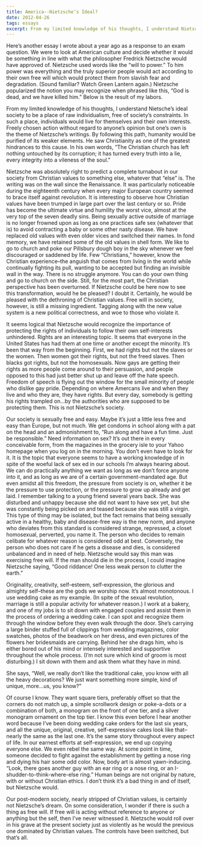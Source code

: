 ```yaml
---
title: America--Nietzsche’s Ideal?
date: 2012-04-26
tags: essays
excerpt: From my limited knowledge of his thoughts, I understand Nietsche’s ideal society to be a place of raw individualism, free of society’s constraints.  In such a place, individuals would live for themselves and their own interests.  Freely chosen action without regard to anyone’s opinion but one’s own is the theme of Nietzsche’s writings.
---
```


Here’s another essay I wrote about a year ago as a response to an exam question. We were to look at American culture and decide whether it would be something in line with what the philosopher Fredrick Nietzsche would have approved of. Nietzsche used words like the “will to power.” To him power was everything and the truly superior people would act according to their own free will which would protect them from slavish fear and degradation. (Sound familiar? Watch Green Lantern again.) Nietzsche popularized the notion you may recognize when phrased like this, “God is dead, and we have killed him.”  Below is the result of my labors.

From my limited knowledge of his thoughts, I understand Nietsche’s ideal society to be a place of raw individualism, free of society’s constraints.  In such a place, individuals would live for themselves and their own interests.  Freely chosen action without regard to anyone’s opinion but one’s own is the theme of Nietzsche’s writings.  By following this path, humanity would be purified of its weaker elements.  He saw Christianity as one of the greatest hindrances to this cause.  In his own words, “The Christian church has left nothing untouched by its corruption; it has turned every truth into a lie, every integrity into a vileness of the soul.”

Nietzsche was absolutely right to predict a complete turnabout in our society from Christian values to something else, whatever that “else” is.  The writing was on the wall since the Renaissance.  It was particularly noticeable during the eighteenth century when every major European country seemed to brace itself against revolution.  It is interesting to observe how Christian values have been trumped in large part over the last century or so.  Pride has become the ultimate virtue and humility the worst vice, almost at the very top of the seven deadly sins.  Being sexually active outside of marriage is no longer frowned upon as long as one practices safe sex (whatever that is) to avoid contracting a baby or some other nasty disease.  We have replaced old values with even older vices and switched their names.  In fond memory, we have retained some of the old values in shell form.  We like to go to church and poke our Pillsbury dough boy in the sky whenever we feel discouraged or saddened by life.  Few “Christians,” however, know the Christian experience–the anguish that comes from living in the world while continually fighting its pull, wanting to be accepted but finding an invisible wall in the way.  There is no struggle anymore.  You can do your own thing and go to church on the side.  Still, for the most part, the Christian perspective has been overturned.  If Nietzsche could be here now to see this transformation, would he be pleased?  I doubt it.  Certainly, he would be pleased with the dethroning of Christian values.  Free will in society, however, is still a missing ingredient.  Tagging along with the new value system is a new political correctness, and woe to those who violate it.

It seems logical that Nietzsche would recognize the importance of protecting the rights of individuals to follow their own self-interests unhindered.  Rights are an interesting topic.  It seems that everyone in the United States has had them at one time or another except the minority.  It’s been that way from the beginning.  First, we had rights but not the slaves or the women.  Then women got their rights, but not the freed slaves.  Then blacks got rights, but not the homosexuals.  Now gays are getting their rights as more people come around to their persuasion, and people opposed to this had just better shut up and leave off the hate speech.  Freedom of speech is flying out the window for the small minority of people who dislike gay pride.  Depending on where Amercans live and when they live and who they are, they have rights.  But every day, somebody is getting his rights trampled on…by the authorities who are supposed to be protecting them.  This is not Nietzsche’s society.

Our society is sexually free and easy.  Maybe it’s just a little less free and easy than Europe, but not much.  We get condoms in school along with a pat on the head and an admonishment to, “Run along and have a fun time.  Just be responsible.”  Need information on sex?  It’s out there in every conceivable form, from the magazines in the grocery isle to your Yahoo homepage when you log on in the morning.  You don’t even have to look for it.  It is the topic that everyone seems to have a working knowledge of in spite of the woeful lack of sex ed in our schools I’m always hearing about.  We can do practically anything we want as long as we don’t force anyone into it, and as long as we are of a certain government-mandated age.  But even amidst all this freedom, the pressure from society is on, whether it be the pressure to use protection, or the pressure to grow up already and get laid.  I remember talking to a young friend several years back.  She was disturbed and unhappy because she did not want to have sex yet, but she was constantly being picked on and teased because she was still a virgin.  This type of thing may be isolated, but the fact remains that being sexually active in a healthy, baby and disease-free way is the new norm, and anyone who deviates from this standard is considered strange, repressed, a closet homosexual, perverted, you name it.  The person who decides to remain celibate for whatever reason is considered odd at best.  Conversely, the person who does not care if he gets a disease and dies, is considered unbalanced and in need of help.  Nietzsche would say this man was exercising free will.  If the man should die in the process, I could imagine Nietzsche saying, “Good riddance!  One less weak person to clutter the earth.”

Originality, creativity, self-esteem, self-expression, the glorious and almighty self–these are the gods we worship now.  It’s almost monotonous.  I use wedding cake as my example.  (In spite of the sexual revolution, marriage is still a popular activity for whatever reason.)  I work at a bakery, and one of my jobs is to sit down with engaged couples and assist them in the process of ordering a wedding cake.  I can spot and recognize them through the window before they even walk through the door.  She’s carrying a large binder stuffed full of clippings from wedding magazines, color swatches, photos of the beadwork on her dress, and even pictures of the flowers her bridesmaids are carrying.  Behind her she drags him, who is either bored out of his mind or intensely interested and supportive throughout the whole process.  (I’m not sure which kind of groom is most disturbing.)  I sit down with them and ask them what they have in mind.

She says, “Well, we really don’t like the traditional cake, you know with all the heavy decorations?  We just want something more simple, kind of unique, more…us, you know?”

Of course I know.  They want square tiers, preferably offset so that the corners do not match up, a simple scrollwork design or poke-a-dots or a combination of both, a monogram on the front of one tier, and a silver monogram ornament on the top tier.  I know this even before I hear another word because I’ve been doing wedding cake orders for the last six years, and all the unique, original, creative, self-expressive cakes look like that–nearly the same as the last one.  It’s the same story throughout every aspect of life.  In our earnest efforts at self-expression, we end up copying everyone else.  We even rebel the same way.  At some point in time, someone decided to fight against the establishment by getting a nose ring and dying his hair some odd color.  Now, body art is almost yawn-inducing.  “Look, there goes another guy with an ear ring or a nose ring, or an I-shudder-to-think-where-else ring.”  Human beings are not original by nature, with or without Christian ethics.  I don’t think it’s a bad thing in and of itself, but Nietzsche would.

Our post-modern society, nearly stripped of Christian values, is certainly not Nietzsche’s dream.  On some consideration, I wonder if there is such a thing as free will.  If free will is acting without reference to anyone or anything but the self, then I’ve never witnessed it.  Nietzsche would roll over in his grave at the present society just as violently as he would the previous one dominated by Christian values.  The controls have been switched, but that’s all.